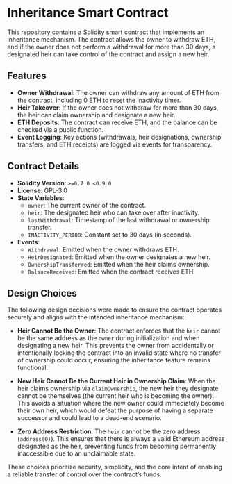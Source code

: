 # Inheritance Smart Contract

This repository contains a Solidity smart contract that implements an inheritance mechanism. The contract allows the owner to withdraw ETH, and if the owner does not perform a withdrawal for more than 30 days, a designated heir can take control of the contract and assign a new heir.

## Features

- **Owner Withdrawal**: The owner can withdraw any amount of ETH from the contract, including 0 ETH to reset the inactivity timer.
- **Heir Takeover**: If the owner does not withdraw for more than 30 days, the heir can claim ownership and designate a new heir.
- **ETH Deposits**: The contract can receive ETH, and the balance can be checked via a public function.
- **Event Logging**: Key actions (withdrawals, heir designations, ownership transfers, and ETH receipts) are logged via events for transparency.

## Contract Details

- **Solidity Version**: `>=0.7.0 <0.9.0`
- **License**: GPL-3.0
- **State Variables**:
  - `owner`: The current owner of the contract.
  - `heir`: The designated heir who can take over after inactivity.
  - `lastWithdrawal`: Timestamp of the last withdrawal or ownership transfer.
  - `INACTIVITY_PERIOD`: Constant set to 30 days (in seconds).
- **Events**:
  - `Withdrawal`: Emitted when the owner withdraws ETH.
  - `HeirDesignated`: Emitted when the owner designates a new heir.
  - `OwnershipTransferred`: Emitted when the heir claims ownership.
  - `BalanceReceived`: Emitted when the contract receives ETH.

## Design Choices

The following design decisions were made to ensure the contract operates securely and aligns with the intended inheritance mechanism:

- **Heir Cannot Be the Owner**: The contract enforces that the `heir` cannot be the same address as the `owner` during initialization and when designating a new heir. This prevents the owner from accidentally or intentionally locking the contract into an invalid state where no transfer of ownership could occur, ensuring the inheritance feature remains functional.
  
- **New Heir Cannot Be the Current Heir in Ownership Claim**: When the heir claims ownership via `claimOwnership`, the new heir they designate cannot be themselves (the current heir who is becoming the owner). This avoids a situation where the new owner could immediately become their own heir, which would defeat the purpose of having a separate successor and could lead to a dead-end scenario.

- **Zero Address Restriction**: The `heir` cannot be the zero address (`address(0)`). This ensures that there is always a valid Ethereum address designated as the heir, preventing funds from becoming permanently inaccessible due to an unclaimable state.

These choices prioritize security, simplicity, and the core intent of enabling a reliable transfer of control over the contract’s funds.

